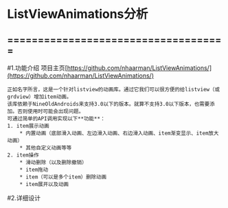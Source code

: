 # ListViewAnimations分析
====================================
---

#1.功能介绍
    项目主页[https://github.com/nhaarman/ListViewAnimations/](https://github.com/nhaarman/ListViewAnimations/)     
	    
	正如名字所言，这是一个针对listview的动画库。通过它我们可以很方便的给listview（或grdview）增加item动画。  
	该库依赖于NineOldAndroids来支持3.0以下的版本。就算不支持3.0以下版本，也需要添加。否则使用时可能会出现问题。  
	可通过简单的API调用实现以下**功能**：  
	1. item展示动画  
	    * 内置动画（底部滑入动画、左边滑入动画、右边滑入动画、item渐变显示、item放大动画）  
	    * 其他自定义动画等等  
	2. item操作  
		* 滑动删除（以及删除撤销）  
		* item拖动  
		* item（可以是多个item）删除动画  
		* item展开以及动画  
	
#2.详细设计  
	



